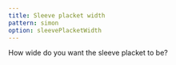 ```yaml
---
title: Sleeve placket width
pattern: simon
option: sleevePlacketWidth
---
```


How wide do you want the sleeve placket to be?
